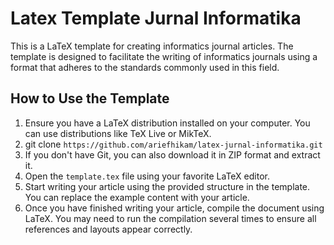 # Latex Template Jurnal Informatika
This is a LaTeX template for creating informatics journal articles. The template is designed to facilitate the writing of informatics journals using a format that adheres to the standards commonly used in this field.

## How to Use the Template
1. Ensure you have a LaTeX distribution installed on your computer. You can use distributions like TeX Live or MikTeX.
2. git clone `https://github.com/ariefhikam/latex-jurnal-informatika.git`
3. If you don't have Git, you can also download it in ZIP format and extract it.
4. Open the `template.tex` file using your favorite LaTeX editor.
5. Start writing your article using the provided structure in the template. You can replace the example content with your article.
6. Once you have finished writing your article, compile the document using LaTeX. You may need to run the compilation several times to ensure all references and layouts appear correctly.
